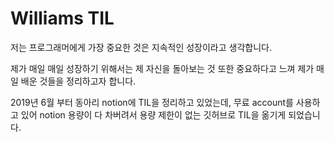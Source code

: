 # Williams TIL 

저는 프로그래머에게 가장 중요한 것은 지속적인 성장이라고 생각합니다. 

제가 매일 매일 성장하기 위해서는 제 자신을 돌아보는 것 또한 중요하다고 느껴 제가 매일 배운 것들을 정리하고자 합니다.

2019년 6월 부터 동아리 notion에 TIL을 정리하고 있었는데, 무료 account를 사용하고 있어 notion 용량이 다 차버려서 용량 제한이 없는 깃허브로 TIL을 옮기게 되었습니다.

